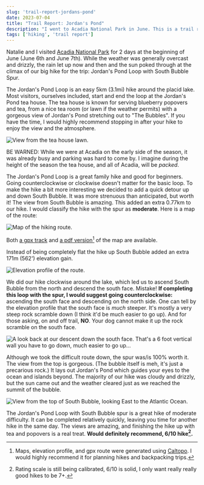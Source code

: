 ```yaml
---
slug: 'trail-report-jordans-pond'
date: 2023-07-04
title: "Trail Report: Jordan's Pond"
description: "I went to Acadia National Park in June. This is a trail report for the Jordan's Pond loop with South Bubble spur."
tags: ['hiking', 'trail report']
---
```


Natalie and I visited [Acadia National Park](https://www.nps.gov/acad/index.htm) for 2 days at the beginning of June (June 6th and June 7th). While the weather was generally overcast and drizzly, the rain let up now and then and the sun poked through at the climax of our big hike for the trip: Jordan's Pond Loop with South Bubble Spur.

The Jordan's Pond Loop is an easy 5km (3.1mi) hike around the placid lake. Most visitors, ourselves included, start and end the loop at the Jordan's Pond tea house. The tea house is known for serving blueberry popovers and tea, from a nice tea room (or lawn if the weather permits) with a gorgeous view of Jordan's Pond stretching out to "The Bubbles". If you have the time, I would highly recommend stopping in after your hike to enjoy the view and the atmosphere.

<!-- Insert image of bubbles view -->

![View from the tea house lawn.](/assets/trails/jordans_pond_south_bubble/bubble_view_from_tea_house.webp)

BE WARNED: While we were at Acadia on the early side of the season, it was already busy and parking was hard to come by. I imagine during the height of the season the tea house, and all of Acadia, will be _packed_.

The Jordan's Pond Loop is a great family hike and good for beginners. Going counterclockwise or clockwise doesn't matter for the basic loop. To make the hike a bit more interesting we decided to add a quick detour up and down South Bubble. It was more strenuous than anticipated, but worth it! The view from South Bubble is amazing. This added an extra 0.77km to our hike. I would classify the hike with the spur as **moderate**. Here is a map of the route:

<!-- Insert image of map -->

![Map of the hiking route.](/assets/trails/jordans_pond_south_bubble/map_image.webp)

Both [a gpx track](/assets/trails/jordans_pond_south_bubble/trail.gpx) and [a pdf version](/assets/trails/jordans_pond_south_bubble/map.pdf)[^1] of the map are available.

Instead of being completely flat the hike up South Bubble added an extra 171m (562') elevation gain.

<!-- Insert elevation profile -->

![Elevation profile of the route.](/assets/trails/jordans_pond_south_bubble/elevation_profile.webp)

We did our hike clockwise around the lake, which led us to ascend South Bubble from the north and descend the south face. Mistake! **If completing this loop with the spur, I would suggest going counterclockwise:** ascending the south face and descending on the north side. One can tell by the elevation profile that the south face is _much_ steeper. It's mostly a very steep rock scramble down (I think it'd be much easier to go up). And for those asking, on and off trail, **NO**. Your dog cannot make it up the rock scramble on the south face.

<!-- Insert image of descent -->

![A look back at our descent down the south face. That's a 6 foot vertical wall you have to go down, much easier to go up...](/assets/trails/jordans_pond_south_bubble/descent_south_face.webp)

Although we took the difficult route down, the spur was/is 100% worth it. The view from the top is gorgeous. (The bubble itself is meh, it's just a precarious rock.) It lays out Jordan's Pond which guides your eyes to the ocean and islands beyond. The majority of our hike was cloudy and drizzly, but the sun came out and the weather cleared just as we reached the summit of the bubble.

<!-- Insert image from the top -->

![View from the top of South Bubble, looking East to the Atlantic Ocean.](/assets/trails/jordans_pond_south_bubble/view_from_the_top.webp)

The Jordan's Pond Loop with South Bubble spur is a great hike of moderate difficulty. It can be completed relatively quickly, leaving you time for another hike in the same day. The views are amazing, and finishing the hike up with tea and popovers is a real treat. **Would definitely recommend, 6/10 hike[^2].**

[^1]: Maps, elevation profile, and gpx route were generated using [Caltopo](https://caltopo.com/). I would highly recommend it for planning hikes and backpacking trips.

[^2]: Rating scale is still being calibrated, 6/10 is solid, I only want really really good hikes to be 7+.
